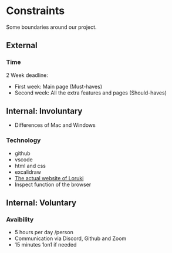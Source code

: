 # Constraints

Some boundaries around our project.

## External

### Time

2 Week deadline:

- First week: Main page (Must-haves)
- Second week: All the extra features and pages (Should-haves)

## Internal: Involuntary

- Differences of Mac and Windows

### Technology

- github
- vscode
- html and css
- excalidraw
- [The actual website of Loruki](https://zen-carson-c10c9f.netlify.app/)
- Inspect function of the browser

## Internal: Voluntary

### Avaibility

- 5 hours per day /person
- Communication via Discord, Github and Zoom
- 15 minutes 1on1 if needed
